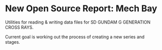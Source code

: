 # New Open Source Report: Mech Bay
Utilities for reading &amp; writing data files for SD GUNDAM G GENERATION CROSS RAYS.

Current goal is working out the process of creating a new series and stages.
